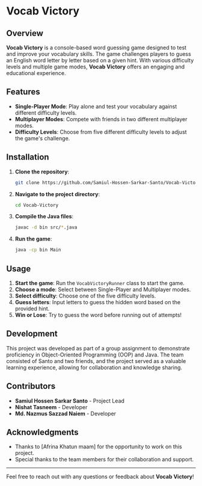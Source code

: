 # Vocab Victory

## Overview

**Vocab Victory** is a console-based word guessing game designed to test and improve your vocabulary skills. The game challenges players to guess an English word letter by letter based on a given hint. With various difficulty levels and multiple game modes, **Vocab Victory** offers an engaging and educational experience.

## Features

- **Single-Player Mode**: Play alone and test your vocabulary against different difficulty levels.
- **Multiplayer Modes**: Compete with friends in two different multiplayer modes.
- **Difficulty Levels**: Choose from five different difficulty levels to adjust the game's challenge.

## Installation

1. **Clone the repository**:
   ```sh
   git clone https://github.com/Samiul-Hossen-Sarkar-Santo/Vocab-Victory.git
   ```

2. **Navigate to the project directory**:
   ```sh
   cd Vocab-Victory
   ```

3. **Compile the Java files**:
   ```sh
   javac -d bin src/*.java
   ```

4. **Run the game**:
   ```sh
   java -cp bin Main
   ```

## Usage

1. **Start the game**: Run the `VocabVictoryRunner` class to start the game.
2. **Choose a mode**: Select between Single-Player and Multiplayer modes.
3. **Select difficulty**: Choose one of the five difficulty levels.
4. **Guess letters**: Input letters to guess the hidden word based on the provided hint.
5. **Win or Lose**: Try to guess the word before running out of attempts!

## Development

This project was developed as part of a group assignment to demonstrate proficiency in Object-Oriented Programming (OOP) and Java. The team consisted of Santo and two friends, and the project served as a valuable learning experience, allowing for collaboration and knowledge sharing.

## Contributors

- **Samiul Hossen Sarkar Santo** - Project Lead
- **Nishat Tasneem** - Developer
- **Md. Nazmus Sazzad Naiem** - Developer

## Acknowledgments

- Thanks to [Afrina Khatun maam] for the opportunity to work on this project.
- Special thanks to the team members for their collaboration and support.

---

Feel free to reach out with any questions or feedback about **Vocab Victory**!
```
